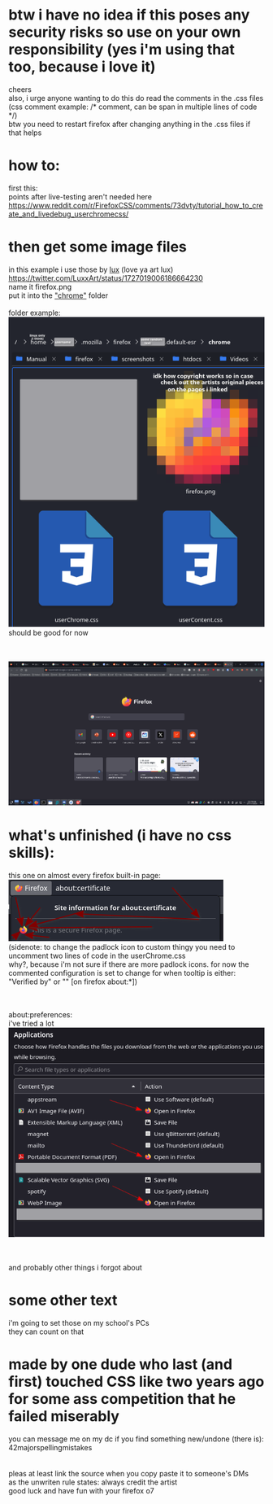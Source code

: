 # btw i have no idea if this poses any security risks so use on your own responsibility (yes i'm using that too, because i love it)
cheers<br>
also, i urge anyone wanting to do this do read the comments in the .css files<br>
(css comment example: /\*  comment, can be span in multiple lines of code \*/)<br>
btw you need to restart firefox after changing anything in the .css files if that helps<br>

# how to:
first this:<br>
points after live-testing aren't needed here<br>
https://www.reddit.com/r/FirefoxCSS/comments/73dvty/tutorial_how_to_create_and_livedebug_userchromecss/ <br>

# then get some image files 
in this example i use those by [lux](https://twitter.com/LuxxArt) (love ya art lux)<br>
https://twitter.com/LuxxArt/status/1727019006186664230<br>
name it firefox.png<br>
put it into the ["chrome"](https://support.mozilla.org/en-US/questions/937284) folder<br><br>
folder example:<br>![folder view](img/folder.png)
<br>should be good for now<br><br><br>

![how do i attach an image in this thing?](img/example.png)

# what's unfinished (i have no css skills):
this one on almost every firefox built-in page:<br>
![Alt text](img/bad1.png)<br>
(sidenote: to change the padlock icon to custom thingy you need to uncomment two lines of code in the userChrome.css<br>
why?, because i'm not sure if there are more padlock icons. for now the commented configuration is set to change for when tooltip is either:<br>
"Verified by" or "" \[on firefox about:\*\])<br><br><br>

about:preferences:<br>
i've tried a lot<br>
![Alt text](img/bad2.png)<br><br><br>

and probably other things i forgot about<br>

# some other text
i'm going to set those on my school's PCs<br>
they can count on that

# made by one dude who last (and first) touched CSS like two years ago for some ass competition that he failed miserably
you can message me on my dc if you find something new/undone (there is): 42majorspellingmistakes<br><br><br>
pleas at least link the source when you copy paste it to someone's DMs<br>
as the unwriten rule states: always credit the artist<br>
good luck and have fun with your firefox o7<br>
